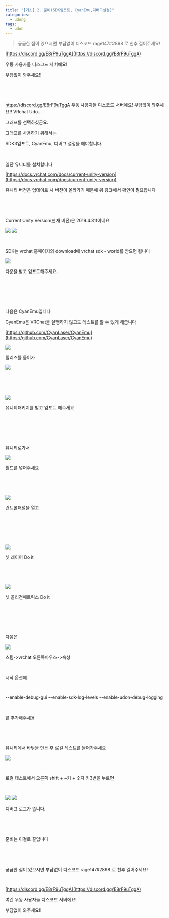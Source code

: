 ```yaml
---
title: "[기초] 2. 준비(SDK임포트, CyanEmu,디버그설정)"
categories:
  - udong
tags:
  - udon
---
```


  





>궁금한 점이 있으시면 부담없이 디스코드 rage147#2898 로 친추 걸어주세요!

[https://discord.gg/E8rF9uTggA](https://discord.gg/E8rF9uTggA)

우동 사용자들 디스코드 서버에요!

부담없이 와주세요!!

​

​



https://discord.gg/E8rF9uTggA 우동 사용자들 디스코드 서버에요! 부담없이 와주세요!! VRchat Udo...


그래프를 선택하셨군요.

그래프를 사용하기 위해서는

SDK3임포트, CyanEmu, 디버그 설정을 해야합니다.

​

일단 유니티를 설치합니다

[https://docs.vrchat.com/docs/current-unity-version](https://docs.vrchat.com/docs/current-unity-version)

유니티 버전은 업데이트 시 버전이 올라가기 때문에 위 링크에서 확인이 필요합니다

​

​

Current Unity Version(현재 버전)은 2019.4.31f이네요

<img  src=https://raw.githubusercontent.com/rage147-OwO/rage147-OwO.github.io/master/_images/g2/a%20(1).png>

<img  src=https://raw.githubusercontent.com/rage147-OwO/rage147-OwO.github.io/master/_images/g2/a%20(2).png>

​

SDK는 vrchat 홈페이지의 download에 vrchat sdk - world를 받으면 됩니다

<img  src=https://raw.githubusercontent.com/rage147-OwO/rage147-OwO.github.io/master/_images/g2/a%20(3).png>

다운을 받고 임포트해주세요.

​

​

​

다음은 CyanEmu입니다

CyanEmu은 VRChat을 실행하지 않고도 테스트를 할 수 있게 해줍니다

[https://github.com/CyanLaser/CyanEmu](https://github.com/CyanLaser/CyanEmu)

<img  src=https://raw.githubusercontent.com/rage147-OwO/rage147-OwO.github.io/master/_images/g2/a%20(4).png>



릴리즈를 들어가

​<img  src=https://raw.githubusercontent.com/rage147-OwO/rage147-OwO.github.io/master/_images/g2/a%20(5).png>

​

​

<img  src=https://raw.githubusercontent.com/rage147-OwO/rage147-OwO.github.io/master/_images/g2/a%20(6).png>

유니티패키지를 받고 임포트 해주세요

​

​

​

유니티로가서

<img  src=https://raw.githubusercontent.com/rage147-OwO/rage147-OwO.github.io/master/_images/g2/a%20(7).png>

월드를 넣어주세요

​

​

<img  src=https://raw.githubusercontent.com/rage147-OwO/rage147-OwO.github.io/master/_images/g2/a%20(8).png>

컨트롤패널을 열고

​

​

​

<img  src=https://raw.githubusercontent.com/rage147-OwO/rage147-OwO.github.io/master/_images/g2/a%20(9).png>

셋 레이어 Do it

​

​

<img  src=https://raw.githubusercontent.com/rage147-OwO/rage147-OwO.github.io/master/_images/g2/a%20(10).png>

셋 콜리전매트릭스 Do it

​

​

​

다음은

<img  src=https://raw.githubusercontent.com/rage147-OwO/rage147-OwO.github.io/master/_images/g2/a%20(11).png>

스팀->vrchat 오른쪽마우스->속성

​

시작 옵션에

​

--enable-debug-gui --enable-sdk-log-levels --enable-udon-debug-logging

​

를 추가해주세용

​

​

유니티에서 바닦을 만든 후 로컬 테스트를 들어가주세요

<img  src=https://raw.githubusercontent.com/rage147-OwO/rage147-OwO.github.io/master/_images/g2/a%20(12).png>

​

로컬 테스트에서 오른쪽 shift + ~키 + 숫자 키3번을 누르면

​

<img  src=https://raw.githubusercontent.com/rage147-OwO/rage147-OwO.github.io/master/_images/g2/a%20(13).png>

<img  src=https://raw.githubusercontent.com/rage147-OwO/rage147-OwO.github.io/master/_images/g2/a%20(14).png>

디버그 로그가 뜹니다.

​

​

준비는 이걸로 끝입니다

​

​

궁금한 점이 있으시면 부담없이 디스코드 rage147#2898 로 친추 걸어주세요!

​

[https://discord.gg/E8rF9uTggA](https://discord.gg/E8rF9uTggA)

여긴 우동 사용자들 디스코드 서버에요!

부담없이 와주세요!!